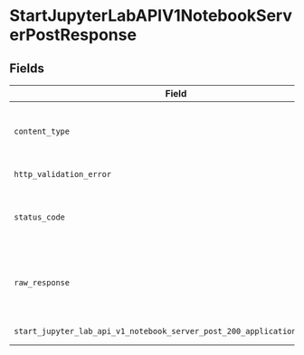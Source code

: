 # StartJupyterLabAPIV1NotebookServerPostResponse


## Fields

| Field                                                                                 | Type                                                                                  | Required                                                                              | Description                                                                           |
| ------------------------------------------------------------------------------------- | ------------------------------------------------------------------------------------- | ------------------------------------------------------------------------------------- | ------------------------------------------------------------------------------------- |
| `content_type`                                                                        | *str*                                                                                 | :heavy_check_mark:                                                                    | HTTP response content type for this operation                                         |
| `http_validation_error`                                                               | [Optional[shared.HTTPValidationError]](../../models/shared/httpvalidationerror.md)    | :heavy_minus_sign:                                                                    | Validation Error                                                                      |
| `status_code`                                                                         | *int*                                                                                 | :heavy_check_mark:                                                                    | HTTP response status code for this operation                                          |
| `raw_response`                                                                        | [requests.Response](https://requests.readthedocs.io/en/latest/api/#requests.Response) | :heavy_minus_sign:                                                                    | Raw HTTP response; suitable for custom response parsing                               |
| `start_jupyter_lab_api_v1_notebook_server_post_200_application_json_any`              | *Optional[Any]*                                                                       | :heavy_minus_sign:                                                                    | Successful Response                                                                   |